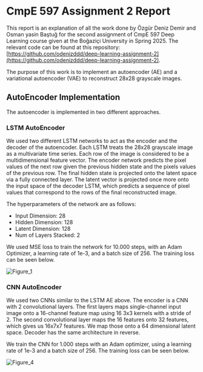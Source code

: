 # CmpE 597 Assignment 2 Report

This report is an explanation of all the work done by Özgür Deniz Demir and Osman yasin Baştuğ for the second assignment of CmpE 597 Deep Learning course given at the Boğaziçi University in Spring 2025. The relevant code can be found at this repository: [https://github.com/odenizddd/deep-learning-assignment-2](https://github.com/odenizddd/deep-learning-assignment-2).

The purpose of this work is to implement an autoencoder (AE) and a variational autoencoder (VAE) to reconstruct 28x28 grayscale images.

## AutoEncoder Implementation

The autoencoder is implemented in two different approaches.

### LSTM AutoEncoder

We used two different LSTM networks to act as the encoder and the decoder of the autoencoder. Each LSTM treats the 28x28 grayscale image as a multivariate time series. Each row of the image is considered to be a multidimensional feature vector. The encoder network predicts the pixel values of the next row given the previous hidden state and the pixels values of the previous row. The final hidden state is projected onto the latent space via a fully connected layer. The latent vector is projected once more onto the input space of the decoder LSTM, which predicts a sequence of pixel values that correspond to the rows of the final reconstructed image.

The hyperparameters of the network are as follows:

- Input Dimension: 28
- Hidden Dimension: 128
- Latent Dimension: 128
- Num of Layers Stacked: 2

We used MSE loss to train the network for 10.000 steps, with an Adam Optimizer, a learning rate of 1e-3, and a batch size of 256. The training loss can be seen below.

![Figure_1](https://github.com/user-attachments/assets/51146b2b-5fc3-48b4-9523-ffb54a868b02)


### CNN AutoEncoder


We used two CNNs similar to the LSTM AE above. The encoder is a CNN with 2 convolutional layers. The first layers maps single-channel input image onto a 16-channel feature map using 16 3x3 kernels with a stride of 2. The second convolutional layer maps the 16 features onto 32 features, which gives us 16x7x7 features. We map those onto a 64 dimensional latent space. Decoder has the same architecture in reverse.

We train the CNN for 1.000 steps with an Adam optimizer, using a learning rate of 1e-3 and a batch size of 256. The training loss can be seen below.

![Figure_4](https://github.com/user-attachments/assets/b5a571de-bd95-4bad-966c-29310e51ceb8)


